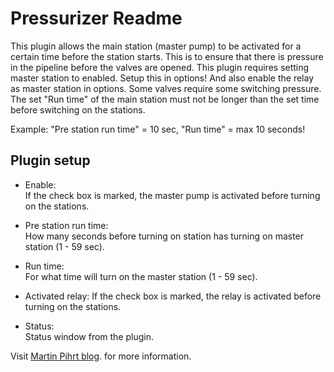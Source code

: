 Pressurizer Readme
====

This plugin allows the main station (master pump) to be activated for a certain time before the station starts. 
This is to ensure that there is pressure in the pipeline before the valves are opened. 
This plugin requires setting master station to enabled. Setup this in options! And also enable the relay as master station in options.
Some valves require some switching pressure. The set "Run time" of the main station must not be longer than the set time before switching on the stations.


  Example: "Pre station run time" = 10 sec, "Run time" = max 10 seconds!  

Plugin setup
-----------

* Enable:  
  If the check box is marked, the master pump is activated before turning on the stations.

* Pre station run time:  
  How many seconds before turning on station has turning on master station (1 - 59 sec).

* Run time:  
  For what time will turn on the master station (1 - 59 sec).  

* Activated relay:
  If the check box is marked, the relay is activated before turning on the stations.
  
* Status:  
  Status window from the plugin.

Visit [Martin Pihrt blog](https://pihrt.com). for more information.  
